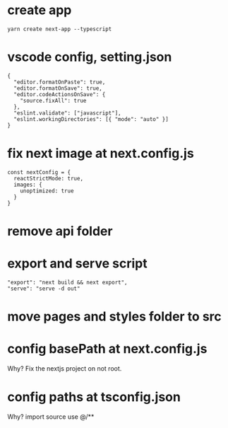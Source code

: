 # create app
```
yarn create next-app --typescript
```

# vscode config, setting.json
```
{
  "editor.formatOnPaste": true,
  "editor.formatOnSave": true,
  "editor.codeActionsOnSave": {
    "source.fixAll": true
  },
  "eslint.validate": ["javascript"],
  "eslint.workingDirectories": [{ "mode": "auto" }]
}
```

# fix next image at next.config.js
```
const nextConfig = {
  reactStrictMode: true,
  images: {
    unoptimized: true
  }
}
```

# remove api folder

# export and serve script
```
"export": "next build && next export",
"serve": "serve -d out"
```

# move pages and styles folder to src

# config basePath at next.config.js
Why? Fix the nextjs project on not root.

# config paths at tsconfig.json
Why? import source use @/**